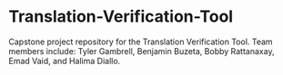 # Translation-Verification-Tool
Capstone project repository for the Translation Verification Tool.  Team members include: Tyler Gambrell,  Benjamin Buzeta, Bobby Rattanaxay, Emad Vaid, and Halima Diallo.
